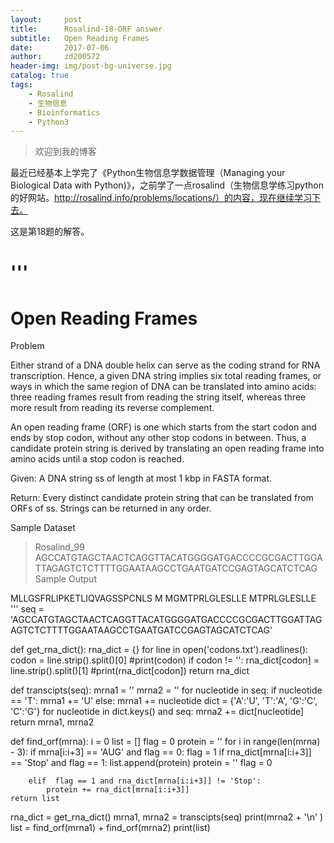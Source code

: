 ```yaml
---
layout:     post
title:      Rosalind-18-ORF answer
subtitle:   Open Reading Frames
date:       2017-07-06
author:     zd200572
header-img: img/post-bg-universe.jpg
catalog: true
tags:
    - Rosalind
    - 生物信息
    - Bioinformatics
    - Python3
---
```


> 欢迎到我的博客


最近已经基本上学完了《Python生物信息学数据管理（Managing your Biological Data with Python)》，之前学了一点rosalind（生物信息学练习python的好网站。http://rosalind.info/problems/locations/）的内容，现在继续学习下去。

这是第18题的解答。



'''
================================
Open Reading Frames
================================
Problem

Either strand of a DNA double helix can serve as the coding strand for RNA transcription. Hence, a given DNA string implies six total reading frames, or ways in which the same region of DNA can be translated into amino acids: three reading frames result from reading the string itself, whereas three more result from reading its reverse complement.

An open reading frame (ORF) is one which starts from the start codon and ends by stop codon, without any other stop codons in between. Thus, a candidate protein string is derived by translating an open reading frame into amino acids until a stop codon is reached.

Given: A DNA string ss of length at most 1 kbp in FASTA format.

Return: Every distinct candidate protein string that can be translated from ORFs of ss. Strings can be returned in any order.

Sample Dataset

>Rosalind_99
AGCCATGTAGCTAACTCAGGTTACATGGGGATGACCCCGCGACTTGGATTAGAGTCTCTTTTGGAATAAGCCTGAATGATCCGAGTAGCATCTCAG
Sample Output

MLLGSFRLIPKETLIQVAGSSPCNLS
M
MGMTPRLGLESLLE
MTPRLGLESLLE
'''
seq = 'AGCCATGTAGCTAACTCAGGTTACATGGGGATGACCCCGCGACTTGGATTAGAGTCTCTTTTGGAATAAGCCTGAATGATCCGAGTAGCATCTCAG'

def get_rna_dict():
	rna_dict = {}
	for line in open('codons.txt').readlines():
		codon = line.strip().split()[0]
		#print(codon)
		if codon != '':
			rna_dict[codon] = line.strip().split()[1]
			#print(rna_dict[codon])
	return rna_dict


def transcipts(seq):
	mrna1 = ''
	mrna2 = ''
	for nucleotide in seq:
		if nucleotide == 'T':
			mrna1 += 'U'
		else:
			mrna1 += nucleotide
	dict = {'A':'U', 'T':'A', 'G':'C', 'C':'G'}
	for nucleotide in dict.keys() and seq:
			mrna2 += dict[nucleotide]
	return mrna1, mrna2


def find_orf(mrna):
	i = 0
	list = []
	flag = 0
	protein = ''
	for i in range(len(mrna) - 3):
		if mrna[i:i+3] == 'AUG' and flag == 0:
			flag = 1
		if rna_dict[mrna[i:i+3]] == 'Stop' and flag == 1:
			list.append(protein)
			protein = ''
			flag = 0

		elif  flag == 1 and rna_dict[mrna[i:i+3]] != 'Stop':
			protein += rna_dict[mrna[i:i+3]]
	return list


rna_dict = get_rna_dict()
mrna1, mrna2 = transcipts(seq)
print(mrna2 + '\n' )
list = find_orf(mrna1) + find_orf(mrna2)
print(list)